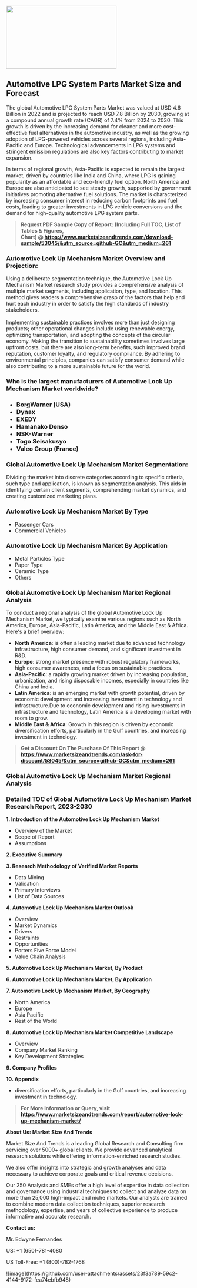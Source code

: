 <p><img class="alignnone size-medium wp-image-20088" src="https://ffe5etoiles.com/wp-content/uploads/2024/12/MST1-300x171.png" alt="" width="300" height="171" /></p><h2>Automotive LPG System Parts Market Size and Forecast</h2><p>The global Automotive LPG System Parts Market was valued at USD 4.6 Billion in 2022 and is projected to reach USD 7.8 Billion by 2030, growing at a compound annual growth rate (CAGR) of 7.4% from 2024 to 2030. This growth is driven by the increasing demand for cleaner and more cost-effective fuel alternatives in the automotive industry, as well as the growing adoption of LPG-powered vehicles across several regions, including Asia-Pacific and Europe. Technological advancements in LPG systems and stringent emission regulations are also key factors contributing to market expansion.</p><p>In terms of regional growth, Asia-Pacific is expected to remain the largest market, driven by countries like India and China, where LPG is gaining popularity as an affordable and eco-friendly fuel option. North America and Europe are also anticipated to see steady growth, supported by government initiatives promoting alternative fuel solutions. The market is characterized by increasing consumer interest in reducing carbon footprints and fuel costs, leading to greater investments in LPG vehicle conversions and the demand for high-quality automotive LPG system parts.</p></p><blockquote id="" class=""><strong>Request PDF Sample Copy of Report: (Including Full TOC, List of Tables &amp; Figures, Chart)&nbsp;@&nbsp;<strong><a href="https://www.marketsizeandtrends.com/download-sample/53045/&utm_source=github-GC&utm_medium=261" target="_blank">https://www.marketsizeandtrends.com/download-sample/53045/&utm_source=github-GC&utm_medium=261</a></strong></strong></blockquote><h3 id="" class="">Automotive Lock Up Mechanism Market&nbsp;Overview and Projection:</h3><p id="" class="">Using a deliberate segmentation technique, the Automotive Lock Up Mechanism Market research study provides a comprehensive analysis of multiple market segments, including application, type, and location. This method gives readers a comprehensive grasp of the factors that help and hurt each industry in order to satisfy the high standards of industry stakeholders. <br /> <br />Implementing sustainable practices involves more than just designing products; other operational changes include using renewable energy, optimizing transportation, and adopting the concepts of the circular economy. Making the transition to sustainability sometimes involves large upfront costs, but there are also long-term benefits, such improved brand reputation, customer loyalty, and regulatory compliance. By adhering to environmental principles, companies can satisfy consumer demand while also contributing to a more sustainable future for the world.</p><h3 id="" class="">Who is the largest manufacturers of&nbsp;Automotive Lock Up Mechanism Market worldwide?</h3><h3 class=""><p><ul><li>BorgWarner (USA) </li><li> Dynax </li><li> EXEDY </li><li> Hamanako Denso </li><li> NSK-Warner </li><li> Togo Seisakusyo </li><li> Valeo Group (France)</li></ul></p></h3><h3 id="" class="">Global&nbsp;Automotive Lock Up Mechanism Market Segmentation:</h3><p id="" class="">Dividing the market into discrete categories according to specific criteria, such type and application, is known as segmentation analysis. This aids in identifying certain client segments, comprehending market dynamics, and creating customized marketing plans.</p><h3 id="" class="">Automotive Lock Up Mechanism Market&nbsp;By Type</h3><p><p><ul><li>Passenger Cars </li><li> Commercial Vehicles</p></li></ul></p></p><h3 id="" class="">Automotive Lock Up Mechanism Market&nbsp;By Application</h3><p class=""><p><ul><li>Metal Particles Type </li><li> Paper Type </li><li> Ceramic Type </li><li> Others</li></ul></p></p><h3 id="" class="">Global Automotive Lock Up Mechanism Market Regional Analysis</h3><p id="" class="">To conduct a regional analysis of the global Automotive Lock Up Mechanism Market, we typically examine various regions such as North America, Europe, Asia-Pacific, Latin America, and the Middle East &amp; Africa. Here's a brief overview:</p><ul><li><strong>North America</strong>: is often a leading market due to advanced technology infrastructure, high consumer demand, and significant investment in R&amp;D.</li><li><strong>Europe</strong>: strong market presence with robust regulatory frameworks, high consumer awareness, and a focus on sustainable practices.</li><li><strong>Asia-Pacific</strong>: a rapidly growing market driven by increasing population, urbanization, and rising disposable incomes, especially in countries like China and India.</li><li><strong>Latin America</strong>: is an emerging market with growth potential, driven by economic development and increasing investment in technology and infrastructure.Due to economic development and rising investments in infrastructure and technology, Latin America is a developing market with room to grow.</li><li><strong>Middle East &amp; Africa</strong>: Growth in this region is driven by economic diversification efforts, particularly in the Gulf countries, and increasing investment in technology.</li></ul><blockquote id="" class=""><strong>Get a Discount On The Purchase Of This Report @ <strong><a href="https://www.marketsizeandtrends.com/ask-for-discount/53045/&utm_source=github-GC&utm_medium=261" target="_blank">https://www.marketsizeandtrends.com/ask-for-discount/53045/&utm_source=github-GC&utm_medium=261</a></strong></strong></blockquote><h3 id="" class="">Global Automotive Lock Up Mechanism Market Regional Analysis</h3><h3 id="" class="">Detailed TOC of Global Automotive Lock Up Mechanism Market Research Report, 2023-2030</h3><p id="" class=""><strong>1. Introduction of the Automotive Lock Up Mechanism Market</strong></p><ul><li>Overview of the Market</li><li>Scope of Report</li><li>Assumptions</li></ul><p id="" class=""><strong>2. Executive Summary</strong></p><p id="" class=""><strong>3. Research Methodology of Verified Market Reports</strong></p><ul><li>Data Mining</li><li>Validation</li><li>Primary Interviews</li><li>List of Data Sources</li></ul><p id="" class=""><strong>4. Automotive Lock Up Mechanism Market Outlook</strong></p><ul><li>Overview</li><li>Market Dynamics</li><li>Drivers</li><li>Restraints</li><li>Opportunities</li><li>Porters Five Force Model</li><li>Value Chain Analysis</li></ul><p id="" class=""><strong>5. Automotive Lock Up Mechanism Market, By Product</strong></p><p id="" class=""><strong>6. Automotive Lock Up Mechanism Market, By Application</strong></p><p id="" class=""><strong>7. Automotive Lock Up Mechanism Market, By Geography</strong></p><ul><li>North America</li><li>Europe</li><li>Asia Pacific</li><li>Rest of the World</li></ul><p id="" class=""><strong>8. Automotive Lock Up Mechanism Market Competitive Landscape</strong></p><ul><li>Overview</li><li>Company Market Ranking</li><li>Key Development Strategies</li></ul><p id="" class=""><strong>9. Company Profiles</strong></p><p id="" class=""><strong>10. Appendix</strong></p><ul><li>diversification efforts, particularly in the Gulf countries, and increasing investment in technology.</li></ul><blockquote id="" class=""><strong>For More Information or Query, visit <strong><strong><a href="https://www.marketsizeandtrends.com/report/automotive-lock-up-mechanism-market/" target="_blank">https://www.marketsizeandtrends.com/report/automotive-lock-up-mechanism-market/</a></strong></strong></strong></blockquote><p id="" class=""><strong>About Us: Market Size And Trends</strong></p><p id="" class="">Market Size And Trends is a leading Global Research and Consulting firm servicing over 5000+ global clients. We provide advanced analytical research solutions while offering information-enriched research studies.</p><p id="" class="">We also offer insights into strategic and growth analyses and data necessary to achieve corporate goals and critical revenue decisions.</p><p id="" class="">Our 250 Analysts and SMEs offer a high level of expertise in data collection and governance using industrial techniques to collect and analyze data on more than 25,000 high-impact and niche markets. Our analysts are trained to combine modern data collection techniques, superior research methodology, expertise, and years of collective experience to produce informative and accurate research.</p><p id="" class=""><strong>Contact us:</strong></p><p id="" class="">Mr. Edwyne Fernandes</p><p id="" class="">US: +1 (650)-781-4080</p><p id="" class="">US Toll-Free: +1 (800)-782-1768</p>
![image](https://github.com/user-attachments/assets/23f3a789-59c2-4144-9172-fea74ebfb948)
